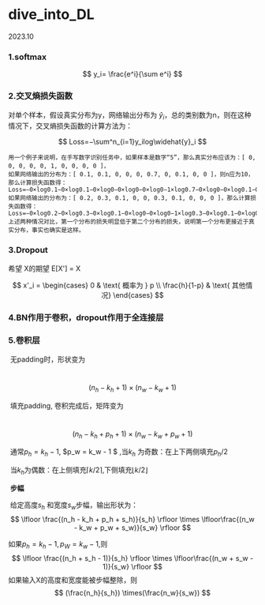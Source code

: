 # dive_into_DL

2023.10

### 1.softmax

$$
y_i= \frac{e^i}{\sum e^i}
$$

### 2.交叉熵损失函数

对单个样本，假设真实分布为y，网络输出分布为 $\widehat{y}_i$，总的类别数为n，则在这种情况下，交叉熵损失函数的计算方法为：

$$
Loss=−\sum^n_{i=1}y_ilog\widehat{y}_i
$$

```
用一个例子来说明，在手写数字识别任务中，如果样本是数字“5”，那么真实分布应该为：[ 0, 0, 0, 0, 0, 1, 0, 0, 0, 0 ]，
如果网络输出的分布为：[ 0.1, 0.1, 0, 0, 0, 0.7, 0, 0.1, 0, 0 ]，则n应为10，那么计算损失函数得：Loss=−0×log0.1−0×log0.1−0×log0−0×log0−0×log0−1×log0.7−0×log0−0×log0.1−0×log0−0×log0≈0.3567
如果网络输出的分布为：[ 0.2, 0.3, 0.1, 0, 0, 0.3, 0.1, 0, 0, 0 ]，那么计算损失函数得：Loss=−0×log0.2−0×log0.3−0×log0.1−0×log0−0×log0−1×log0.3−0×log0.1−0×log0−0×log0−0×log0≈1.2040
上述两种情况对比，第一个分布的损失明显低于第二个分布的损失，说明第一个分布更接近于真实分布，事实也确实是这样。
```


### 3.Dropout

希望       X的期望      E[X'] = X

$$
x'_i = 
\begin{cases}
    0 & \text{ 概率为 } p \\
    \frac{h}{1-p} & \text{ 其他情况}
\end{cases}
$$

### 4.BN作用于卷积，dropout作用于全连接层

### 5.卷积层

​				无padding时，形状变为

​                                                     $$ (n_h - k_h + 1) \times (n_w - k_w + 1) $$

​				填充padding, 卷积完成后，矩阵变为 

​						                             $$ (n_h - k_h + p_h + 1) \times (n_w - k_w + p_w + 1) $$

​				通常$p_h = k_h - 1$, $p_w = k_w - 1 $ ,当$k_h$ 为奇数：在上下两侧填充$p_h / 2$

​																	当$k_h$为偶数：在上侧填充$\lceil k/2 \rceil$,下侧填充$\lfloor k/2 \rfloor$

​		**步幅**

​				给定高度$s_h$ 和宽度$s_w$步幅，输出形状为：
$$
\lfloor \frac{(n_h - k_h + p_h + s_h)}{s_h} \rfloor \times \lfloor\frac{(n_w - k_w + p_w + s_w)}{s_w} \rfloor
$$


如果$p_h = k_h - 1, p_W = k_w - 1$,则
$$
\lfloor \frac{(n_h + s_h - 1)}{s_h} \rfloor \times \lfloor\frac{(n_w + s_w - 1)}{s_w} \rfloor
$$
如果输入X的高度和宽度能被步幅整除，则
$$
(\frac{n_h}{s_h}) \times(\frac{n_w}{s_w})
$$
​				
​		